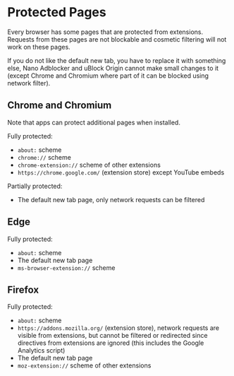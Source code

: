 # Protected Pages

Every browser has some pages that are protected from extensions. Requests from
these pages are not blockable and cosmetic filtering will not work on these
pages.

If you do not like the default new tab, you have to replace it with something
else, Nano Adblocker and uBlock Origin cannot make small changes to it (except
Chrome and Chromium where part of it can be blocked using network filter).

## Chrome and Chromium

Note that apps can protect additional pages when installed.

Fully protected:
* `about:` scheme
* `chrome://` scheme
* `chrome-extension://` scheme of other extensions
* `https://chrome.google.com/` (extension store) except YouTube embeds

Partially protected:
* The default new tab page, only network requests can be filtered

## Edge

Fully protected:
* `about:` scheme
* The default new tab page
* `ms-browser-extension://` scheme

## Firefox

Fully protected:
* `about:` scheme
* `https://addons.mozilla.org/` (extension store), network requests are visible
  from extensions, but cannot be filtered or redirected since directives from
  extensions are ignored (this includes the Google Analytics script)
* The default new tab page
* `moz-extension://` scheme of other extensions
